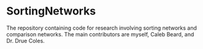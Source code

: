 # SortingNetworks
The repository containing code for research involving sorting networks and comparison networks. The main contributors are myself, Caleb Beard, and Dr. Drue Coles.
